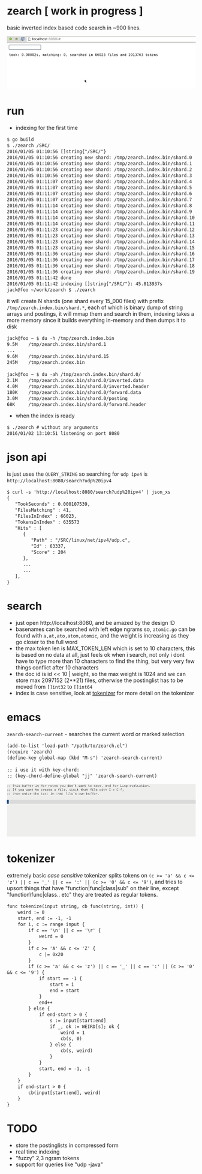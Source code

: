 # zearch [ work in progress ]

basic inverted index based code search in ~900 lines.

![screenshot](https://raw.githubusercontent.com/jackdoe/zearch/master/screenshot.gif)

# run

* indexing for the first time

```
$ go build
$ ./zearch /SRC/
2016/01/05 01:10:56 []string{"/SRC/"}
2016/01/05 01:10:56 creating new shard: /tmp/zearch.index.bin/shard.0
2016/01/05 01:10:56 creating new shard: /tmp/zearch.index.bin/shard.1
2016/01/05 01:10:56 creating new shard: /tmp/zearch.index.bin/shard.2
2016/01/05 01:10:56 creating new shard: /tmp/zearch.index.bin/shard.3
2016/01/05 01:11:07 creating new shard: /tmp/zearch.index.bin/shard.4
2016/01/05 01:11:07 creating new shard: /tmp/zearch.index.bin/shard.5
2016/01/05 01:11:07 creating new shard: /tmp/zearch.index.bin/shard.6
2016/01/05 01:11:07 creating new shard: /tmp/zearch.index.bin/shard.7
2016/01/05 01:11:14 creating new shard: /tmp/zearch.index.bin/shard.8
2016/01/05 01:11:14 creating new shard: /tmp/zearch.index.bin/shard.9
2016/01/05 01:11:14 creating new shard: /tmp/zearch.index.bin/shard.10
2016/01/05 01:11:14 creating new shard: /tmp/zearch.index.bin/shard.11
2016/01/05 01:11:23 creating new shard: /tmp/zearch.index.bin/shard.12
2016/01/05 01:11:23 creating new shard: /tmp/zearch.index.bin/shard.13
2016/01/05 01:11:23 creating new shard: /tmp/zearch.index.bin/shard.14
2016/01/05 01:11:23 creating new shard: /tmp/zearch.index.bin/shard.15
2016/01/05 01:11:36 creating new shard: /tmp/zearch.index.bin/shard.16
2016/01/05 01:11:36 creating new shard: /tmp/zearch.index.bin/shard.17
2016/01/05 01:11:36 creating new shard: /tmp/zearch.index.bin/shard.18
2016/01/05 01:11:36 creating new shard: /tmp/zearch.index.bin/shard.19
2016/01/05 01:11:42 done
2016/01/05 01:11:42 indexing []string{"/SRC/"}: 45.813937s
jack@foo ~/work/zearch $ ./zearch

```

it will create N shards (one shard every 15_000 files) with prefix `/tmp/zearch.index.bin/shard.*`, each of which is binary dump of string arrays and postings,
it will mmap them and search in them, indexing takes a more memory since it builds everything in-memory and then dumps it to disk

```
jack@foo ~ $ du -h /tmp/zearch.index.bin
9.5M    /tmp/zearch.index.bin/shard.1
...
9.6M    /tmp/zearch.index.bin/shard.15
245M    /tmp/zearch.index.bin

jack@foo ~ $ du -ah /tmp/zearch.index.bin/shard.0/
2.1M    /tmp/zearch.index.bin/shard.0/inverted.data
4.0M    /tmp/zearch.index.bin/shard.0/inverted.header
180K    /tmp/zearch.index.bin/shard.0/forward.data
3.0M    /tmp/zearch.index.bin/shard.0/posting
68K     /tmp/zearch.index.bin/shard.0/forward.header

```

* when the index is ready

```
$ ./zearch # without any arguments
2016/01/02 13:10:51 listening on port 8080
```

# json api

is just uses the `QUERY_STRING` so searching for `udp ipv4` is `http://localhost:8080/search?udp%20ipv4`

```
$ curl -s 'http://localhost:8080/search?udp%20ipv4' | json_xs
{
   "TookSeconds" : 0.000107539,
   "FilesMatching" : 41,
   "FilesInIndex" : 66023,
   "TokensInIndex" : 635573
   "Hits" : [
      {
         "Path" : "/SRC/linux/net/ipv4/udp.c",
         "Id" : 63337,
         "Score" : 204
      },
      ...
      ...
   ],
}
```

# search

* just open http://localhost:8080, and be amazed by the design :D
* basenames can be searched with left edge ngrams so, `atomic.go` can be found with `a,at,ato,atom,atomic`, and the weight is increasing as they go closer to the full word
* the max token len is MAX_TOKEN_LEN which is set to 10 characters, this is based on no data at all, just feels ok when i search, not only i dont have to type more than 10 characters to find the thing, but very very few things conflict after 10 characters
* the doc id is id << 10 | weight, so the max weight is 1024 and we can store max 2097152 (2**21) files, otherwise the postinglist has to be moved from `[]int32` to `[]int64`
* index is case sensitive, look at [tokenizer](#tokenizer) for more detail on the tokenizer

# emacs

`zearch-search-current` - searches the current word or marked selection

```
(add-to-list 'load-path "/path/to/zearch.el")
(require 'zearch)
(define-key global-map (kbd "M-s") 'zearch-search-current)

;; i use it with key-chord:
;; (key-chord-define-global "jj" 'zearch-search-current)
```

![screenshot](https://raw.githubusercontent.com/jackdoe/zearch/master/screenshot-emacs.gif)

# tokenizer

extremely basic *case sensitive* tokenizer splits tokens on `(c >= 'a' && c <= 'z') || c == '_' || c == ':' || (c >= '0' && c <= '9')`, and tries to upsort things that have "function|func|class|sub" on their line, except "function\func|class.. etc" they are treated as regular tokens.

```
func tokenize(input string, cb func(string, int)) {
	weird := 0
	start, end := -1, -1
	for i, c := range input {
		if c == '\n' || c == '\r' {
			weird = 0
		}
		if c >= 'A' && c <= 'Z' {
			c |= 0x20
		}
		if (c >= 'a' && c <= 'z') || c == '_' || c == ':' || (c >= '0' && c <= '9') {
			if start == -1 {
				start = i
				end = start
			}
			end++
		} else {
			if end-start > 0 {
				s := input[start:end]
				if _, ok := WEIRD[s]; ok {
					weird = 1
					cb(s, 0)
				} else {
					cb(s, weird)
				}
			}
			start, end = -1, -1
		}
	}
	if end-start > 0 {
		cb(input[start:end], weird)
	}
}
```

# TODO

* store the postinglists in compressed form
* real time indexing
* "fuzzy" 2,3 ngram tokens
* support for queries like "udp -java"
